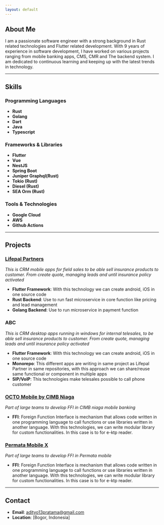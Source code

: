 ```yaml
---
layout: default
---
```


## About Me

I am a passionate software engineer with a strong background in Rust related technologies and Flutter related development. With 9 years of experience in software development, I have worked on various projects ranging from mobile banking apps, CMS, CMR and The backend system. I am dedicated to continuous learning and keeping up with the latest trends in technology.

---

## Skills

### Programming Languages
- **Rust**
- **Golang**
- **Dart**
- **Java**
- **Typescript**

### Frameworks & Libraries
- **Flutter**
- **Vue**
- **NestJS**
- **Spring Boot**
- **Juniper Graphql(Rust)**
- **Tokio (Rust)**
- **Diesel (Rust)**
- **SEA Orm (Rust)**

### Tools & Technologies
- **Google Cloud**
- **AWS**
- **Github Actions**

---

## Projects

### [Lifepal Partners](https://play.google.com/store/apps/details?id=id.co.lifepal.partners)
*This is CRM mobile apps for field sales to be able sell insurance products to customer. From create quote, managing leads and until insurance policy activated*

- **Flutter Framework**: With this technology we can create android, iOS in one source code
- **Rust Backend**: Use to run fast microservice in core function like pricing and lead management
- **Golang Backend**: Use to run microservice in payment function

### ABC
*This is CRM desktop apps running in windows for internal telesales, to be able sell insurance products to customer. From create quote, managing leads and until insurance policy activated*

- **Flutter Framework**: With this technology we can create android, iOS in one source code
- **Monorepo**: This different apps are writing in same project as Lifepal Partner in same repositories, with this approach we can share/reuse same functional or component in multiple apps
- **SIP/VoIP**: This technologies make telesales possible to call phone customer

### [OCTO Mobile by CIMB Niaga](https://play.google.com/store/apps/details?id=id.co.cimbniaga.mobile.android)
*Part of large teams to develop FFI in CIMB niaga mobile banking*

- **FFI**: Foreign Function Interface is mechanism that allows code written in one programming language to call functions or use libraries written in another language. With this technologies, we can write modular library for custom functionalities. In this case is to for e-ktp reader.

### [Permata Mobile X](https://play.google.com/store/apps/details?id=net.myinfosys.PermataMobileX)
*Part of large teams to develop FFI in Permata mobile*

- **FFI**: Foreign Function Interface is mechanism that allows code written in one programming language to call functions or use libraries written in another language. With this technologies, we can write modular library for custom functionalities. In this case is to for e-ktp reader.

---

## Contact

- **Email**: [adityo13pratama@gmail.com](mailto:adityo13pratama@gmail.com)
- **Location**: [Bogor, Indonesia]